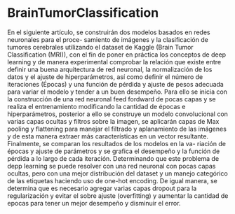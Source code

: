 # BrainTumorClassification

En el siguiente artı́culo, se construirán dos
modelos basados en redes neuronales para el proce-
samiento de imágenes y la clasificación de tumores
cerebrales utilizando el dataset de Kaggle (Brain Tumor
Classification (MRI)), con el fin de poner en práctica los
conceptos de deep learning y de manera experimental
comprobar la relación que existe entre definir una buena
arquitectura de red neuronal, la normalización de los
datos y el ajuste de hiperparámetros, ası́ como definir el
número de iteraciones (Épocas) y una función de pérdida
y ajuste de pesos adecuada para variar el modelo y
tender a un buen desempeño. Para ello se inicia con
la construcción de una red neuronal feed fordward de
pocas capas y se realiza el entrenamiento modificando
la cantidad de épocas e hiperparámetros, posterior a
ello se construye un modelo convolucional con varias
capas ocultas y filtros sobre la imagen, se aplicarán capas
de Max pooling y flattening para manejar el filtrado y
aplanamiento de las imágenes y de esta manera extraer
más caracterı́sticas en un vector resultante. Finalmente,
se comparan los resultados de los modelos en la va-
riación de épocas y ajuste de parámetros y se grafica
el desempeño y la función de pérdida a lo largo de
cada iteración. Determinando que este problema de depp
learning se puede resolver con una red neuronal con
pocas capas ocultas, pero con una mejor distribución del
dataset y un manejo categórico de las etiquetas haciendo
uso de one-hot encoding. De igual manera, se determina
que es necesario agregar varias capas dropout para la
regularización y evitar el sobre ajuste (overfitting) y
aumentar la cantidad de epocas para tener un mejor
desempeño y disminuir el error.
